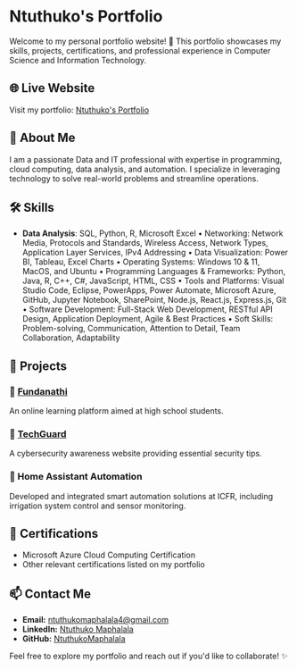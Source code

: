 # Ntuthuko's Portfolio

Welcome to my personal portfolio website! 🚀 This portfolio showcases my skills, projects, certifications, and professional experience in Computer Science and Information Technology.

## 🌐 Live Website
Visit my portfolio: [Ntuthuko's Portfolio](https://ntuthukomaphalala.github.io/portfolio/)

## 📌 About Me
I am a passionate Data and IT professional with expertise in programming, cloud computing, data analysis, and automation. I specialize in leveraging technology to solve real-world problems and streamline operations.

## 🛠️ Skills

- **Data Analysis**: SQL, Python, R, Microsoft Excel
•
Networking: Network Media, Protocols and Standards, Wireless Access, Network Types, Application Layer Services, IPv4 Addressing
•
Data Visualization: Power BI, Tableau, Excel Charts
•
Operating Systems: Windows 10 & 11, MacOS, and Ubuntu
•
Programming Languages & Frameworks: Python, Java, R, C++, C#, JavaScript, HTML, CSS
•
Tools and Platforms: Visual Studio Code, Eclipse, PowerApps, Power Automate, Microsoft Azure, GitHub, Jupyter Notebook, SharePoint, Node.js, React.js, Express.js, Git
•
Software Development: Full-Stack Web Development, RESTful API Design, Application Deployment, Agile & Best Practices
•
Soft Skills: Problem-solving, Communication, Attention to Detail, Team Collaboration, Adaptability

## 📂 Projects
### 🔹 [Fundanathi](https://fundanathi.com/)
An online learning platform aimed at high school students.

### 🔹 [TechGuard](https://ntuthukomaphalala.github.io/techguard/)
A cybersecurity awareness website providing essential security tips.

### 🔹 Home Assistant Automation
Developed and integrated smart automation solutions at ICFR, including irrigation system control and sensor monitoring.

## 📜 Certifications
- Microsoft Azure Cloud Computing Certification
- Other relevant certifications listed on my portfolio

## 📫 Contact Me
- **Email:** [ntuthukomaphalala4@gmail.com](mailto:ntuthukomaphalala4@gmail.com)
- **LinkedIn:** [Ntuthuko Maphalala](https://www.linkedin.com/in/ntuthukomaphalala/)
- **GitHub:** [NtuthukoMaphalala](https://github.com/NtuthukoMaphalala)

Feel free to explore my portfolio and reach out if you'd like to collaborate! ✨
